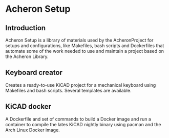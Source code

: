 # Acheron Setup

## Introduction

Acheron Setup is a library of materials used by the AcheronProject for setups and configurations, like Makefiles, bash scripts and Dockerfiles that automate some of the work needed to use and maintain a project based on the Acheron Library.

## Keyboard creator

Creates a ready-to-use KiCAD project for a mechanical keyboard using Makefiles and bash scripts. Several templates are available.

## KiCAD docker

A Dockerfile and set of commands to build a Docker image and run a container to compile the lates KiCAD nightly binary using pacman and the Arch Linux Docker image.
